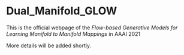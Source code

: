 # Dual_Manifold_GLOW
This is the official webpage of the 
*Flow-based Generative Models for Learning Manifold to Manifold Mappings* in AAAI 2021

More details will be added shortly.
